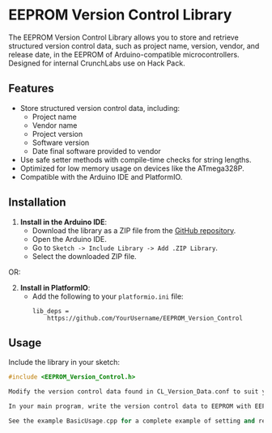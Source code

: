 # EEPROM Version Control Library

The EEPROM Version Control Library allows you to store and retrieve structured version control data, such as project name, version, vendor, and release date, in the EEPROM of Arduino-compatible microcontrollers.
Designed for internal CrunchLabs use on Hack Pack.

## Features

- Store structured version control data, including:
  - Project name
  - Vendor name
  - Project version
  - Software version
  - Date final software provided to vendor
- Use safe setter methods with compile-time checks for string lengths.
- Optimized for low memory usage on devices like the ATmega328P.
- Compatible with the Arduino IDE and PlatformIO.

## Installation

1. **Install in the Arduino IDE**:
   - Download the library as a ZIP file from the [GitHub repository](https://github.com/YourUsername/EEPROM_Version_Control).
   - Open the Arduino IDE.
   - Go to `Sketch -> Include Library -> Add .ZIP Library`.
   - Select the downloaded ZIP file.

OR:

2. **Install in PlatformIO**:
   - Add the following to your `platformio.ini` file:
     ```
     lib_deps =
         https://github.com/YourUsername/EEPROM_Version_Control
     ```

## Usage

Include the library in your sketch:
```cpp
#include <EEPROM_Version_Control.h>

Modify the version control data found in CL_Version_Data.conf to suit your needs.

In your main program, write the version control data to EEPROM with EEPROMVersionControl::writeDataToEEPROM().

See the example BasicUsage.cpp for a complete example of setting and retrieving data.